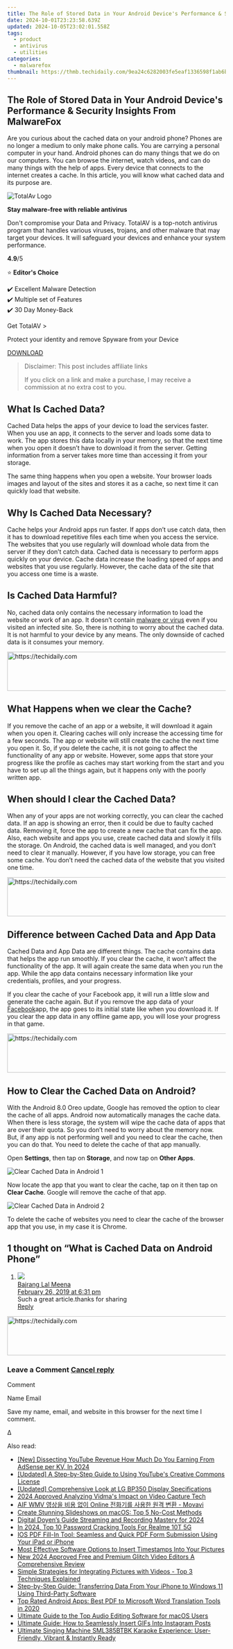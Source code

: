 ```yaml
---
title: The Role of Stored Data in Your Android Device's Performance & Security Insights From MalwareFox
date: 2024-10-01T23:23:58.639Z
updated: 2024-10-05T23:02:01.558Z
tags:
  - product
  - antivirus
  - utilities
categories:
  - malwarefox
thumbnail: https://thmb.techidaily.com/9ea24c6282003fe5eaf1336598f1ab6b49832d478e258a2b3fdb222135f271e5.jpg
---
```


## The Role of Stored Data in Your Android Device's Performance & Security Insights From MalwareFox

Are you curious about the cached data on your android phone? Phones are no longer a medium to only make phone calls. You are carrying a personal computer in your hand. Android phones can do many things that we do on our computers. You can browse the internet, watch videos, and can do many things with the help of apps. Every device that connects to the internet creates a cache. In this article, you will know what cached data and its purpose are.

![TotalAv Logo](https://www.malwarefox.com/wp-content/uploads/2024/02/totalav-svg.webp "totalav-svg")

**Stay malware-free with reliable antivirus**

Don't compromise your Data and Privacy. TotalAV is a top-notch antivirus program that handles various viruses, trojans, and other malware that may target your devices. It will safeguard your devices and enhance your system performance.

**4.9**/5

⭐ **Editor's Choice**

✔️ Excellent Malware Detection  
✔️ Multiple set of Features  
✔️ 30 Day Money-Back

[](https://tools.techidaily.com/malwarefox/products/) Get TotalAV > 

Protect your identity and remove Spyware from your Device

[DOWNLOAD](https://tools.techidaily.com/malwarefox/products/) 

>  Disclaimer: This post includes affiliate links
>
>  If you click on a link and make a purchase, I may receive a commission at no extra cost to you.
>

## What Is Cached Data?

Cached Data helps the apps of your device to load the services faster. When you use an app, it connects to the server and loads some data to work. The app stores this data locally in your memory, so that the next time when you open it doesn’t have to download it from the server. Getting information from a server takes more time than accessing it from your storage.

The same thing happens when you open a website. Your browser loads images and layout of the sites and stores it as a cache, so next time it can quickly load that website.

## Why Is Cached Data Necessary?

Cache helps your Android apps run faster. If apps don’t use catch data, then it has to download repetitive files each time when you access the service. The websites that you use regularly will download whole data from the server if they don’t catch data. Cached data is necessary to perform apps quickly on your device. Cache data increase the loading speed of apps and websites that you use regularly. However, the cache data of the site that you access one time is a waste.

## Is Cached Data Harmful?

No, cached data only contains the necessary information to load the website or work of an app. It doesn’t contain [malware or virus](https://tools.techidaily.com/malwarefox/products/) even if you visited an infected site. So, there is nothing to worry about the cached data. It is not harmful to your device by any means. The only downside of cached data is it consumes your memory.

<!-- affiliate ads begin -->
<a href="https://unicoeye.pxf.io/c/5597632/2134230/18498" target="_top" id="2134230">
  <img src="//a.impactradius-go.com/display-ad/18498-2134230" border="0" alt="https://techidaily.com" width="728" height="90"/>
</a>
<img height="0" width="0" src="https://unicoeye.pxf.io/i/5597632/2134230/18498" style="position:absolute;visibility:hidden;" border="0" />
<!-- affiliate ads end -->

## What Happens when we clear the Cache?

If you remove the cache of an app or a website, it will download it again when you open it. Clearing caches will only increase the accessing time for a few seconds. The app or website will still create the cache the next time you open it. So, if you delete the cache, it is not going to affect the functionality of any app or website. However, some apps that store your progress like the profile as caches may start working from the start and you have to set up all the things again, but it happens only with the poorly written app.

## When should I clear the Cached Data?

When any of your apps are not working correctly, you can clear the cached data. If an app is showing an error, then it could be due to faulty cached data. Removing it, force the app to create a new cache that can fix the app. Also, each website and apps you use, create cached data and slowly it fills the storage. On Android, the cached data is well managed, and you don’t need to clear it manually. However, if you have low storage, you can free some cache. You don’t need the cached data of the website that you visited one time.

<!-- affiliate ads begin -->
<a href="https://ephamedtechinc.pxf.io/c/5597632/2137222/26400" target="_top" id="2137222">
  <img src="//a.impactradius-go.com/display-ad/26400-2137222" border="0" alt="https://techidaily.com" width="728" height="90"/>
</a>
<img height="0" width="0" src="https://ephamedtechinc.pxf.io/i/5597632/2137222/26400" style="position:absolute;visibility:hidden;" border="0" />
<!-- affiliate ads end -->

## Difference between Cached Data and App Data

Cached Data and App Data are different things. The cache contains data that helps the app run smoothly. If you clear the cache, it won’t affect the functionality of the app. It will again create the same data when you run the app. While the app data contains necessary information like your credentials, profiles, and your progress.

If you clear the cache of your Facebook app, it will run a little slow and generate the cache again. But if you remove the app data of your [Facebook](https://tools.techidaily.com/malwarefox/products/)app, the app goes to its initial state like when you download it. If you clear the app data in any offline game app, you will lose your progress in that game.

<!-- affiliate ads begin -->
<a href="https://appsumo.8odi.net/c/5597632/2068425/7443" target="_top" id="2068425">
  <img src="//a.impactradius-go.com/display-ad/7443-2068425" border="0" alt="https://techidaily.com" width="728" height="90"/>
</a>
<img height="0" width="0" src="https://appsumo.8odi.net/i/5597632/2068425/7443" style="position:absolute;visibility:hidden;" border="0" />
<!-- affiliate ads end -->

## How to Clear the Cached Data on Android?

With the Android 8.0 Oreo update, Google has removed the option to clear the cache of all apps. Android now automatically manages the cache data. When there is less storage, the system will wipe the cache data of apps that are over their quota. So you don’t need to worry about the memory now. But, if any app is not performing well and you need to clear the cache, then you can do that. You need to delete the cache of that app manually.

Open **Settings**, then tap on **Storage**, and now tap on **Other Apps**.

![Clear Cached Data in Android 1](https://www.malwarefox.com/wp-content/uploads/2019/02/Clear-Cached-Data-in-Android-1.jpg)

Now locate the app that you want to clear the cache, tap on it then tap on **Clear Cache**. Google will remove the cache of that app.

![Clear Cached Data in Android 2](https://www.malwarefox.com/wp-content/uploads/2019/02/Clear-Cached-Data-in-Android-2.jpg)

To delete the cache of websites you need to clear the cache of the browser app that you use, in my case it is Chrome.

## 1 thought on “What is Cached Data on Android Phone”

1. ![](https://secure.gravatar.com/avatar/38a8283a9c16daa517cf0ef68489d9fa?s=50&d=mm&r=g)  
[Bajrang Lal Meena](https://www.downloadhindime.com/)  
[February 26, 2019 at 6:31 pm](https://tools.techidaily.com/malwarefox/products/)  
Such a great article.thanks for sharing  
[Reply](https://tools.techidaily.com/malwarefox/products/)

<!-- affiliate ads begin -->
<a href="https://appsumo.8odi.net/c/5597632/2118323/7443" target="_top" id="2118323">
  <img src="//a.impactradius-go.com/display-ad/7443-2118323" border="0" alt="https://techidaily.com" width="728" height="90"/>
</a>
<img height="0" width="0" src="https://appsumo.8odi.net/i/5597632/2118323/7443" style="position:absolute;visibility:hidden;" border="0" />
<!-- affiliate ads end -->

### Leave a Comment [Cancel reply](https://tools.techidaily.com/malwarefox/products/)

Comment

Name Email 

Save my name, email, and website in this browser for the next time I comment.

Δ

<ins class="adsbygoogle"
     style="display:block"
     data-ad-format="autorelaxed"
     data-ad-client="ca-pub-7571918770474297"
     data-ad-slot="1223367746"></ins>

<ins class="adsbygoogle"
     style="display:block"
     data-ad-client="ca-pub-7571918770474297"
     data-ad-slot="8358498916"
     data-ad-format="auto"
     data-full-width-responsive="true"></ins>

<span class="atpl-alsoreadstyle">Also read:</span>
<div><ul>
<li><a href="https://youtube-docs.techidaily.com/issecting-youtube-revenue-how-much-do-you-earning-from-adsense-per-kv-in-2024/"><u>[New] Dissecting YouTube Revenue How Much Do You Earning From AdSense per KV, In 2024</u></a></li>
<li><a href="https://youtube-videos.techidaily.com/updated-a-step-by-step-guide-to-using-youtubes-creative-commons-license/"><u>[Updated] A Step-by-Step Guide to Using YouTube's Creative Commons License</u></a></li>
<li><a href="https://extra-information.techidaily.com/updated-comprehensive-look-at-lg-bp350-display-specifications/"><u>[Updated] Comprehensive Look at LG BP350 Display Specifications</u></a></li>
<li><a href="https://video-screen-grab.techidaily.com/2024-approved-analyzing-vidmas-impact-on-video-capture-tech/"><u>2024 Approved Analyzing Vidma's Impact on Video Capture Tech</u></a></li>
<li><a href="https://win-solutions.techidaily.com/1726227548873-aif-wmv-online-movavi/"><u>AIF WMV 영상을 비용 없이 Online 전화기를 사용한 원격 변환 - Movavi</u></a></li>
<li><a href="https://discover-cheats.techidaily.com/create-stunning-slideshows-on-macos-top-5-no-cost-methods/"><u>Create Stunning Slideshows on macOS: Top 5 No-Cost Methods</u></a></li>
<li><a href="https://screen-sharing-recording.techidaily.com/digital-doyens-guide-streaming-and-recording-mastery-for-2024/"><u>Digital Doyen’s Guide Streaming and Recording Mastery for 2024</u></a></li>
<li><a href="https://easy-unlock-android.techidaily.com/in-2024-top-10-password-cracking-tools-for-realme-10t-5g-by-drfone-android/"><u>In 2024, Top 10 Password Cracking Tools For Realme 10T 5G</u></a></li>
<li><a href="https://discover-cheats.techidaily.com/ios-pdf-fill-in-tool-seamless-and-quick-pdf-form-submission-using-your-ipad-or-iphone/"><u>IOS PDF Fill-In Tool: Seamless and Quick PDF Form Submission Using Your iPad or iPhone</u></a></li>
<li><a href="https://discover-cheats.techidaily.com/most-effective-software-options-to-insert-timestamps-into-your-pictures/"><u>Most Effective Software Options to Insert Timestamps Into Your Pictures</u></a></li>
<li><a href="https://ai-driven-video-production.techidaily.com/new-2024-approved-free-and-premium-glitch-video-editors-a-comprehensive-review/"><u>New 2024 Approved Free and Premium Glitch Video Editors A Comprehensive Review</u></a></li>
<li><a href="https://discover-cheats.techidaily.com/simple-strategies-for-integrating-pictures-with-videos-top-3-techniques-explained/"><u>Simple Strategies for Integrating Pictures with Videos - Top 3 Techniques Explained</u></a></li>
<li><a href="https://discover-cheats.techidaily.com/step-by-step-guide-transferring-data-from-your-iphone-to-windows-11-using-third-party-software/"><u>Step-by-Step Guide: Transferring Data From Your iPhone to Windows 11 Using Third-Party Software</u></a></li>
<li><a href="https://discover-cheats.techidaily.com/top-rated-android-apps-best-pdf-to-microsoft-word-translation-tools-in-2020/"><u>Top Rated Android Apps: Best PDF to Microsoft Word Translation Tools in 2020</u></a></li>
<li><a href="https://discover-cheats.techidaily.com/ultimate-guide-to-the-top-audio-editing-software-for-macos-users/"><u>Ultimate Guide to the Top Audio Editing Software for macOS Users</u></a></li>
<li><a href="https://discover-cheats.techidaily.com/ultimate-guide-how-to-seamlessly-insert-gifs-into-instagram-posts/"><u>Ultimate Guide: How to Seamlessly Insert GIFs Into Instagram Posts</u></a></li>
<li><a href="https://buynow-help.techidaily.com/ultimate-singing-machine-sml385btbk-karaoke-experience-user-friendly-vibrant-and-instantly-ready/"><u>Ultimate Singing Machine SML385BTBK Karaoke Experience: User-Friendly, Vibrant & Instantly Ready</u></a></li>
</ul></div>

